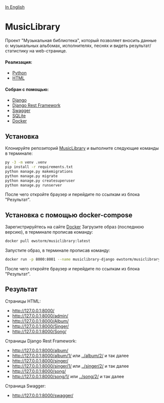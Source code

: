 [In English](https://github.com/ewhitestorm/MusicLibrary/blob/main/README_EN.md)
# MusicLibrary

Проект "Музыкальная библиотека", который позволяет вносить данные о: музыкальных альбомах, исполнителях, песнях и видеть результат/статистику на web-странице.

#### Реализация: 
  * [Python](https://www.python.org/)
  * [HTML](https://html.spec.whatwg.org/multipage/)

#### Собран с помощью:
  * [Django](https://www.djangoproject.com/)
  * [Django Rest Framework](https://www.django-rest-framework.org/)
  * [Swagger](https://django-rest-swagger.readthedocs.io/en/latest/)
  * [SQLite](https://www.sqlite.org/index.html)
  * [Docker](https://hub.docker.com/)

## Установка

Клонируйте репозиторий [MusicLibrary](https://github.com/ewhitestorm/MusicLibrary.git) и выполните следующие команды в терминале:

```bash
py -3 -m venv .venv
pip install -r requirements.txt
python manage.py makemigrations
python manage.py migrate
python manage.py createsuperuser
python manage.py runserver
```
После чего откройте браузер и перейдите по ссылкам из блока "Результат".

## Установка с помощью docker-compose

Зарегистрируйтесь на сайте [Docker](https://hub.docker.com/)
Загрузите образ (последнюю версию), в терминале прописав команду:
```bash
docker pull ewstorm/musiclibrary:latest
```
Запустите образ, в терминале прописав команду:
```bash
docker run -p 8000:8001 --name musiclibrary-django ewstorm/musiclibrary
```
После чего откройте браузер и перейдите по ссылкам из блока "Результат".

## Результат

Страницы HTML:
  * http://127.0.0.1:8000/
  * http://127.0.0.1:8000/admin/
  * http://127.0.0.1:8000/Album/
  * http://127.0.0.1:8000/Singer/
  * http://127.0.0.1:8000/Song/
    
Страницы Django Rest Framework:
  * http://127.0.0.1:8000/album/
  * http://127.0.0.1:8000/album/1/ или [../album/2/](http://127.0.0.1:8000/album/2/) и так далее
  * http://127.0.0.1:8000/singer/
  * http://127.0.0.1:8000/singer/1/ или [../singer/2/](http://127.0.0.1:8000/singer/2/) и так далее
  * http://127.0.0.1:8000/song/
  * http://127.0.0.1:8000/song/1/ или [../song/2/](http://127.0.0.1:8000/song/2/) и так далее
  
Страница Swagger:
  * http://127.0.0.1:8000/swagger/

